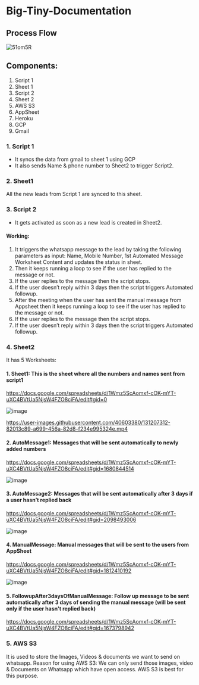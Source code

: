 # Big-Tiny-Documentation

## Process Flow
![51om5R](https://user-images.githubusercontent.com/40603380/131163937-6db7480a-9a11-4d29-9121-0f54f3fed71c.png)

## Components:
1. Script 1
2. Sheet 1
3. Script 2
4. Sheet 2
5. AWS S3
6. AppSheet
7. Heroku
8. GCP
9. Gmail

### 1. Script 1
- It syncs the data from gmail to sheet 1 using GCP
- It also sends Name & phone number to Sheet2 to trigger Script2.

### 2. Sheet1
All the new leads from Script 1 are synced to this sheet. 

### 3. Script 2
- It gets activated as soon as a new lead is created in Sheet2.

#### Working:

1. It triggers the whatsapp message to the lead by taking the following parameters as input: Name, Mobile Number, 1st Automated Message Worksheet Content and updates the status in sheet.
2. Then it keeps running a loop to see if the user has replied to the message or not.
3. If the user replies to the message then the script stops. 
4. If the user doesn’t reply within 3 days then the script triggers Automated followup.
5. After the meeting when the user has sent the manual message from Appsheet then it keeps running a loop to see if the user has replied to the message or not.
6. If the user replies to the message then the script stops. 
7. If the user doesn’t reply within 3 days then the script triggers Automated followup.

### 4. Sheet2

It has 5 Worksheets:

  #### 1. Sheet1: This is the sheet where all the numbers and names sent from script1
  https://docs.google.com/spreadsheets/d/1Wmz5ScAomxf-cOK-mYT-uXC4BVtUa5NjsW4FZO8ciFA/edit#gid=0
  
  ![image](https://user-images.githubusercontent.com/40603380/131167161-1f4ef759-39f0-4c62-afed-1ac9c73a3ad4.png)
  
  

https://user-images.githubusercontent.com/40603380/131207312-82013c89-a699-456a-82d8-f234e995324e.mp4



  
  #### 2. AutoMessage1: Messages that will be sent automatically to newly added numbers
  https://docs.google.com/spreadsheets/d/1Wmz5ScAomxf-cOK-mYT-uXC4BVtUa5NjsW4FZO8ciFA/edit#gid=1680844514
  
  ![image](https://user-images.githubusercontent.com/40603380/131168151-699713bb-034b-403d-97d9-2eeba77c9731.png)
  
  #### 3. AutoMessage2: Messages that will be sent automatically after 3 days if a user hasn’t replied back
  https://docs.google.com/spreadsheets/d/1Wmz5ScAomxf-cOK-mYT-uXC4BVtUa5NjsW4FZO8ciFA/edit#gid=2098493006
  
  ![image](https://user-images.githubusercontent.com/40603380/131168185-b0d214ce-8759-4a07-93a1-616f3bb3fa1c.png)
  
  #### 4. ManualMessage: Manual messages that will be sent to the users from AppSheet
  https://docs.google.com/spreadsheets/d/1Wmz5ScAomxf-cOK-mYT-uXC4BVtUa5NjsW4FZO8ciFA/edit#gid=1812410192
  
  ![image](https://user-images.githubusercontent.com/40603380/131168213-95578b7e-a141-47bf-9780-ad74b9511872.png)
  
  #### 5. FollowupAfter3daysOfManualMessage: Follow up message to be sent automatically after 3 days of sending the manual message (will be sent only if the user hasn't replied back)
  https://docs.google.com/spreadsheets/d/1Wmz5ScAomxf-cOK-mYT-uXC4BVtUa5NjsW4FZO8ciFA/edit#gid=1673798942
  
  

### 5. AWS S3
It is used to store the Images, Videos & documents we want to send on whatsapp.
Reason for using AWS S3: We can only send those images, video & Documents on Whatsapp which have open access. AWS S3 is best for this purpose. 
